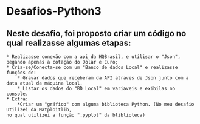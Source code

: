 # Desafios-Python3

## Neste desafio, foi proposto criar um código no qual realizasse algumas etapas:
    * Realizasse conexão com a api da HQBrasil, e utilisar o "Json", pegando apenas a cotação do Dolar e Euro;
    * Cria-se/Conecta-se com um "Banco de dados Local" e realizasse funções de:
        * Gravar dados que receberam da API atraves de Json junto com a data atual da máquina local.
        * Listar os dados do "BD Local" em variaveis e exibilas no console.
    * Extra:
        *Criar um "gráfico" com alguma biblioteca Python. (No meu desafio Utilizei da Matploitlib,
    no qual utilizei a função ".pyplot" da bliblioteca) 